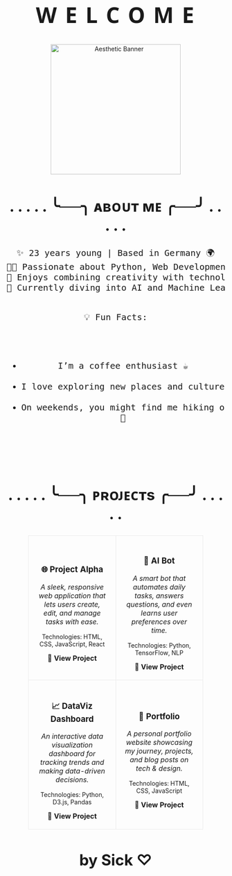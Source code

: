 <h1 align="center" style="font-family: 'Segoe UI', Tahoma, Geneva, Verdana, sans-serif; font-size: 50px; letter-spacing: 3px;">
  W E L C O M E
</h1>

<div align="center">
  <img src="https://preview.redd.it/fa7yzfkz14u71.gif?width=500&auto=webp&s=86af454e728e3196a3052ce094807c95a72dd4b2" width="300" alt="Aesthetic Banner">
</div>

<div align="center">
  <h2 style="font-size: 35px;">. . . . . ╰──╮ ᴀʙᴏᴜᴛ ᴍᴇ ╭──╯ . . . . .</h2>
  <pre style="font-size: 20px;">
✨ 23 years young | Based in Germany 🌍
👨‍💻 Passionate about Python, Web Development & Automation
🎨 Enjoys combining creativity with technology
🌱 Currently diving into AI and Machine Learning

💡 Fun Facts:
   - I’m a coffee enthusiast ☕
   - I love exploring new places and cultures 🌄
   - On weekends, you might find me hiking or working on DIY projects 🎨
  </pre>
</div>

<div align="center">
  <h2 style="font-size: 35px;">. . . . . ╰──╮ ᴘʀᴏᴊᴇᴄᴛs ╭──╯ . . . . .</h2>
</div>

<div align="center">
  <table style="width:80%; border-spacing: 20px;">
    <tr>
      <td align="center" width="50%" style="border: 1px solid #eaeaea; padding: 20px; border-radius: 10px;">
        <h3>🌐 Project Alpha</h3>
        <p><em>A sleek, responsive web application that lets users create, edit, and manage tasks with ease.</em></p>
        <p style="font-size: 14px;">Technologies: HTML, CSS, JavaScript, React</p>
        <a href="project-link" style="text-decoration: none; font-weight: bold;">🔗 View Project</a>
      </td>
      <td align="center" width="50%" style="border: 1px solid #eaeaea; padding: 20px; border-radius: 10px;">
        <h3>🤖 AI Bot</h3>
        <p><em>A smart bot that automates daily tasks, answers questions, and even learns user preferences over time.</em></p>
        <p style="font-size: 14px;">Technologies: Python, TensorFlow, NLP</p>
        <a href="project-link" style="text-decoration: none; font-weight: bold;">🔗 View Project</a>
      </td>
    </tr>
    <tr>
      <td align="center" width="50%" style="border: 1px solid #eaeaea; padding: 20px; border-radius: 10px;">
        <h3>📈 DataViz Dashboard</h3>
        <p><em>An interactive data visualization dashboard for tracking trends and making data-driven decisions.</em></p>
        <p style="font-size: 14px;">Technologies: Python, D3.js, Pandas</p>
        <a href="project-link" style="text-decoration: none; font-weight: bold;">🔗 View Project</a>
      </td>
      <td align="center" width="50%" style="border: 1px solid #eaeaea; padding: 20px; border-radius: 10px;">
        <h3>💼 Portfolio</h3>
        <p><em>A personal portfolio website showcasing my journey, projects, and blog posts on tech & design.</em></p>
        <p style="font-size: 14px;">Technologies: HTML, CSS, JavaScript</p>
        <a href="project-link" style="text-decoration: none; font-weight: bold;">🔗 View Project</a>
      </td>
    </tr>
  </table>
</div>

<div align="center">
  <h2 style="font-size: 35px;">by Sick ♡</h2>
</div>
